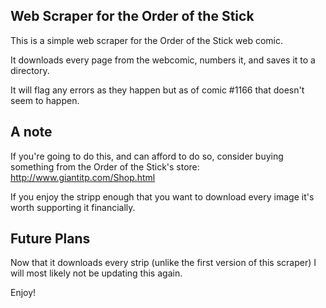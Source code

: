 ## Web Scraper for the Order of the Stick

This is a simple web scraper for the Order of the Stick web comic.

It downloads every page from the webcomic, numbers it, and saves it to a directory. 

It will flag any errors as they happen but as of comic #1166 that doesn't seem to happen.

## A note

If you're going to do this, and can afford to do so, consider buying something from the Order of the Stick's store: http://www.giantitp.com/Shop.html

If you enjoy the stripp enough that you want to download every image it's worth supporting it financially.

## Future Plans

Now that it downloads every strip (unlike the first version of this scraper) I will most likely not be updating this again.

Enjoy!
